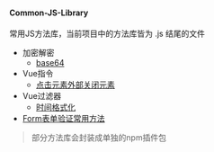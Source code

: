 #### Common-JS-Library
常用JS方法库，当前项目中的方法库皆为 .js 结尾的文件
- 加密解密
    * [base64](/encryption-and-decryption/base64.js)
- Vue指令
    * [点击元素外部关闭元素](/vue-directives/click-outside-to-close.js)
- Vue过滤器
    * [时间格式化](/vue-filter/time-format.js)
- [Form表单验证常用方法](/form-validator.js)

> 部分方法库会封装成单独的npm插件包
